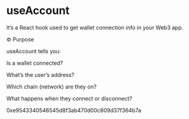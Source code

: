 # useAccount 
It’s a React hook used to get wallet connection info in your Web3 app.

⚙️ Purpose

useAccount tells you:

Is a wallet connected?

What’s the user’s address?

Which chain (network) are they on?

What happens when they connect or disconnect?

0xe9543340546545d8f3ab470d00c809d37f364b7a